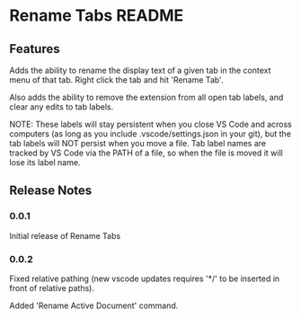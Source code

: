 # Rename Tabs README

## Features

Adds the ability to rename the display text of a given tab in the context menu of that tab.  Right click the tab and hit 'Rename Tab'.

Also adds the ability to remove the extension from all open tab labels, and clear any edits to tab labels.

NOTE: These labels will stay persistent when you close VS Code and across computers (as long as you include .vscode/settings.json in your git), but the tab labels will NOT persist when you move a file.  Tab label names are tracked by VS Code via the PATH of a file, so when the file is moved it will lose its label name.

## Release Notes

### 0.0.1

Initial release of Rename Tabs

### 0.0.2

Fixed relative pathing (new vscode updates requires '*/' to be inserted in front of relative paths).

Added 'Rename Active Document' command.